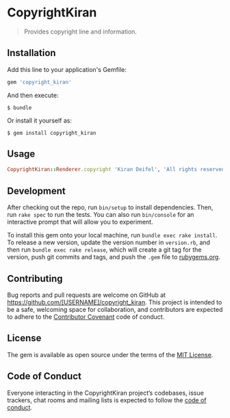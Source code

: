 # CopyrightKiran

> Provides copyright line and information.

## Installation

Add this line to your application's Gemfile:

```ruby
gem 'copyright_kiran'
```

And then execute:

    $ bundle

Or install it yourself as:

    $ gem install copyright_kiran

## Usage

```ruby
CopyrightKiran::Renderer.copyright 'Kiran Deifel', 'All rights reserved'
```

## Development

After checking out the repo, run `bin/setup` to install dependencies. Then, run `rake spec` to run the tests. You can also run `bin/console` for an interactive prompt that will allow you to experiment.

To install this gem onto your local machine, run `bundle exec rake install`. To release a new version, update the version number in `version.rb`, and then run `bundle exec rake release`, which will create a git tag for the version, push git commits and tags, and push the `.gem` file to [rubygems.org](https://rubygems.org).

## Contributing

Bug reports and pull requests are welcome on GitHub at https://github.com/[USERNAME]/copyright_kiran. This project is intended to be a safe, welcoming space for collaboration, and contributors are expected to adhere to the [Contributor Covenant](http://contributor-covenant.org) code of conduct.

## License

The gem is available as open source under the terms of the [MIT License](http://opensource.org/licenses/MIT).

## Code of Conduct

Everyone interacting in the CopyrightKiran project’s codebases, issue trackers, chat rooms and mailing lists is expected to follow the [code of conduct](https://github.com/[USERNAME]/copyright_kiran/blob/master/CODE_OF_CONDUCT.md).
